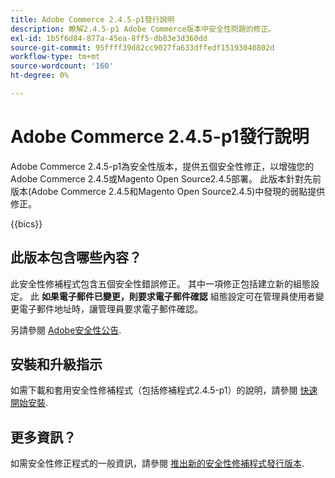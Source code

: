 ```yaml
---
title: Adobe Commerce 2.4.5-p1發行說明
description: 瞭解2.4.5-p1 Adobe Commerce版本中安全性問題的修正。
exl-id: 1b5f6d84-877a-45ea-8ff5-db83e3d360dd
source-git-commit: 95ffff39d82cc9027fa633dffedf15193040802d
workflow-type: tm+mt
source-wordcount: '160'
ht-degree: 0%

---
```


# Adobe Commerce 2.4.5-p1發行說明

Adobe Commerce 2.4.5-p1為安全性版本，提供五個安全性修正，以增強您的Adobe Commerce 2.4.5或Magento Open Source2.4.5部署。 此版本針對先前版本(Adobe Commerce 2.4.5和Magento Open Source2.4.5)中發現的弱點提供修正。

{{bics}}

## 此版本包含哪些內容？

此安全性修補程式包含五個安全性錯誤修正。 其中一項修正包括建立新的組態設定。 此 **如果電子郵件已變更，則要求電子郵件確認** 組態設定可在管理員使用者變更電子郵件地址時，讓管理員要求電子郵件確認。 <!-- AC-6292-->

另請參閱 [Adobe安全性公告](https://helpx.adobe.com/security/products/magento/apsb22-48.html).

## 安裝和升級指示

如需下載和套用安全性修補程式（包括修補程式2.4.5-p1）的說明，請參閱 [快速開始安裝](../../../installation/composer.md).

## 更多資訊？

如需安全性修正程式的一般資訊，請參閱 [推出新的安全性修補程式發行版本](https://community.magento.com/t5/Magento-DevBlog/Introducing-the-New-Security-Patch-Release/ba-p/141287).
